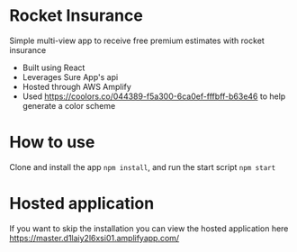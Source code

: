 # Rocket Insurance
Simple multi-view app to receive free premium estimates with rocket insurance 

* Built using React
* Leverages Sure App's api
* Hosted through AWS Amplify
* Used https://coolors.co/044389-f5a300-6ca0ef-fffbff-b63e46 to help generate a color scheme

# How to use 

Clone and install the app `npm install`, and run the start script `npm start`

# Hosted application 
If you want to skip the installation you can view the hosted application here https://master.d1laiy2l6xsi01.amplifyapp.com/
